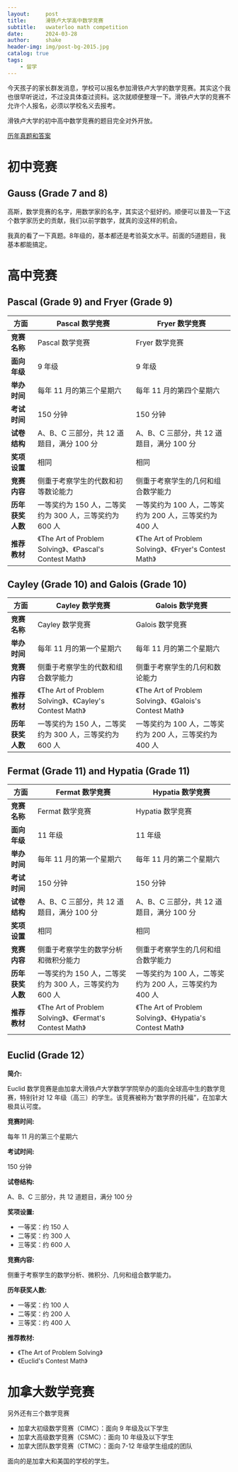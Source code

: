 ```yaml
---
layout:     post
title:      滑铁卢大学高中数学竞赛
subtitle:   uwaterloo math competition
date:       2024-03-28
author:     shake
header-img: img/post-bg-2015.jpg
catalog: true
tags:
    - 留学
---
```


今天孩子的家长群发消息，学校可以报名参加滑铁卢大学的数学竞赛。其实这个我也很早听说过，不过没具体查过资料。这次就顺便整理一下。滑铁卢大学的竞赛不允许个人报名，必须以学校名义去报考。

滑铁卢大学的初中高中数学竞赛的题目完全对外开放。

[历年真题和答案](https://www.cemc.uwaterloo.ca/contests/past_contests.html)

# 初中竞赛

## Gauss (Grade 7 and 8)

高斯，数学竞赛的名字，用数学家的名字，其实这个挺好的。顺便可以普及一下这个数学家历史的贡献，我们以前学数学，就真的没这样的机会。

我真的看了一下真题。8年级的，基本都还是考验英文水平。前面的5道题目，我基本都能搞定。

# 高中竞赛

## Pascal (Grade 9) and Fryer (Grade 9)


| 方面 | Pascal 数学竞赛 | Fryer 数学竞赛 |
|---|---|---|
| **竞赛名称** | Pascal 数学竞赛 | Fryer 数学竞赛 |
| **面向年级** | 9 年级 | 9 年级 |
| **举办时间** | 每年 11 月的第三个星期六 | 每年 11 月的第四个星期六 |
| **考试时间** | 150 分钟 | 150 分钟 |
| **试卷结构** | A、B、C 三部分，共 12 道题目，满分 100 分 | A、B、C 三部分，共 12 道题目，满分 100 分 |
| **奖项设置** | 相同 | 相同 |
| **竞赛内容** | 侧重于考察学生的代数和初等数论能力 | 侧重于考察学生的几何和组合数学能力 |
| **历年获奖人数** | 一等奖约为 150 人，二等奖约为 300 人，三等奖约为 600 人 | 一等奖约为 100 人，二等奖约为 200 人，三等奖约为 400 人 |
| **推荐教材** | 《The Art of Problem Solving》、《Pascal's Contest Math》 | 《The Art of Problem Solving》、《Fryer's Contest Math》 |


## Cayley (Grade 10) and Galois (Grade 10)



| 方面 | Cayley 数学竞赛 | Galois 数学竞赛 |
|---|---|---|
| **竞赛名称** | Cayley 数学竞赛 | Galois 数学竞赛 |
| **举办时间** | 每年 11 月的第一个星期六 | 每年 11 月的第二个星期六 |
| **竞赛内容** | 侧重于考察学生的代数和组合数学能力 | 侧重于考察学生的几何和数论能力 |
| **推荐教材** | 《The Art of Problem Solving》、《Cayley's Contest Math》 | 《The Art of Problem Solving》、《Galois's Contest Math》 |
| **历年获奖人数** | 一等奖约为 150 人，二等奖约为 300 人，三等奖约为 600 人 | 一等奖约为 100 人，二等奖约为 200 人，三等奖约为 400 人 |



## Fermat (Grade 11) and Hypatia (Grade 11)


| 方面 | Fermat 数学竞赛 | Hypatia 数学竞赛 |
|---|---|---|
| **竞赛名称** | Fermat 数学竞赛 | Hypatia 数学竞赛 |
| **面向年级** | 11 年级 | 11 年级 |
| **举办时间** | 每年 11 月的第一个星期六 | 每年 11 月的第二个星期六 |
| **考试时间** | 150 分钟 | 150 分钟 |
| **试卷结构** | A、B、C 三部分，共 12 道题目，满分 100 分 | A、B、C 三部分，共 12 道题目，满分 100 分 |
| **奖项设置** | 相同 | 相同 |
| **竞赛内容** | 侧重于考察学生的数学分析和微积分能力 | 侧重于考察学生的几何和组合数学能力 |
| **历年获奖人数** | 一等奖约为 150 人，二等奖约为 300 人，三等奖约为 600 人 | 一等奖约为 100 人，二等奖约为 200 人，三等奖约为 400 人 |
| **推荐教材** | 《The Art of Problem Solving》、《Fermat's Contest Math》 | 《The Art of Problem Solving》、《Hypatia's Contest Math》 |


## Euclid  (Grade 12） 

**简介:**

Euclid 数学竞赛是由加拿大滑铁卢大学数学学院举办的面向全球高中生的数学竞赛，特别针对 12 年级（高三）的学生。该竞赛被称为“数学界的托福”，在加拿大极具认可度。

**竞赛时间:**

每年 11 月的第三个星期六

**考试时间:**

150 分钟

**试卷结构:**

A、B、C 三部分，共 12 道题目，满分 100 分

**奖项设置:**

* 一等奖：约 150 人
* 二等奖：约 300 人
* 三等奖：约 600 人

**竞赛内容:**

侧重于考察学生的数学分析、微积分、几何和组合数学能力。

**历年获奖人数:**

* 一等奖：约 100 人
* 二等奖：约 200 人
* 三等奖：约 400 人

**推荐教材:**

* 《The Art of Problem Solving》
* 《Euclid's Contest Math》


# 加拿大数学竞赛

另外还有三个数学竞赛

* 加拿大初级数学竞赛（CIMC）：面向 9 年级及以下学生
* 加拿大高级数学竞赛（CSMC）：面向 10 年级及以下学生
* 加拿大团队数学竞赛（CTMC）：面向 7-12 年级学生组成的团队

面向的是加拿大和美国的学校的学生。
